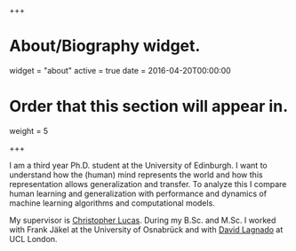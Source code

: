 +++
# About/Biography widget.
widget = "about"
active = true
date = 2016-04-20T00:00:00

# Order that this section will appear in.
weight = 5

+++

I am a third year Ph.D. student at the University of Edinburgh.
I want to understand how the (human) mind represents the world and how this representation allows generalization and transfer. To analyze this I compare human learning and generalization with performance and dynamics of machine learning algorithms and computational models.

My supervisor is [Christopher Lucas](https://homepages.inf.ed.ac.uk/clucas2/). During my B.Sc. and M.Sc. I worked with Frank Jäkel at the University of Osnabrück and with [David Lagnado](http://www.ucl.ac.uk/lagnado-lab/david_lagnado.html) at UCL London.
